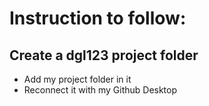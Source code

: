 # Instruction to follow:

## Create a dgl123 project folder
- Add my project folder in it
- Reconnect it with my Github Desktop
